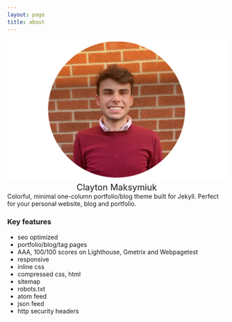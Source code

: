 ```yaml
---
layout: page
title: about
---
```



<div style="text-align: center; font-size: 20px;">
<img src="/assets/img/website.png"  alt="me"/>
Clayton Maksymiuk
</div>
Colorful, minimal one-column portfolio/blog theme built for Jekyll. Perfect for your personal website, blog and portfolio.

### Key features

- seo optimized
- portfolio/blog/tag pages
- AAA, 100/100 scores on Lighthouse, Gmetrix and Webpagetest
- responsive
- inline css
- compressed css, html
- sitemap
- robots.txt
- atom feed
- json feed
- http security headers